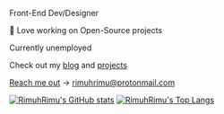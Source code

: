 Front-End Dev/Designer

💙 Love working on Open-Source projects

Currently unemployed

Check out my [blog](https://rimuh-blog.vercel.app/) and [projects](https://rimuh-blog.vercel.app/portfolio)

[Reach me out](mailto:rimuhrimu@protonmail.com) -> rimuhrimu@protonmail.com

[![RimuhRimu's GitHub stats](https://github-readme-stats.vercel.app/api?username=rimuhrimu&show_icons=true&theme=tokyonight)](https://github.com/rimuhrimu)
[![RimuhRimu's Top Langs](https://github-readme-stats.vercel.app/api/top-langs/?username=rimuhrimu&layout=compact&show_icons=true&theme=tokyonight)](https://github.com/rimuhrimu)
